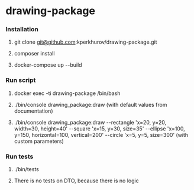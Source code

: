 # drawing-package

### Installation

1) git clone git@github.com:kperkhurov/drawing-package.git

2) composer install

3) docker-compose up --build


### Run script

1) docker exec -ti drawing-package /bin/bash

2) ./bin/console drawing_package:draw (with default values from documentation)

3) ./bin/console drawing_package:draw --rectangle 'x=20, y=20, width=30, height=40' --square 'x=15, y=30, size=35' --ellipse 'x=100, y=150, horizontal=100, vertical=200' --circle 'x=5, y=5, size=300'
(with custom parameters)

### Run tests

1) ./bin/tests

2) There is no tests on DTO, because there is no logic
